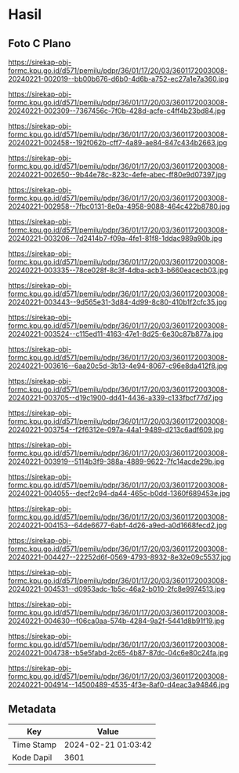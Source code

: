 # Hasil

## Foto C Plano

https://sirekap-obj-formc.kpu.go.id/d571/pemilu/pdpr/36/01/17/20/03/3601172003008-20240221-002019--bb00b676-d6b0-4d6b-a752-ec27a1e7a360.jpg

https://sirekap-obj-formc.kpu.go.id/d571/pemilu/pdpr/36/01/17/20/03/3601172003008-20240221-002309--7367456c-7f0b-428d-acfe-c4ff4b23bd84.jpg

https://sirekap-obj-formc.kpu.go.id/d571/pemilu/pdpr/36/01/17/20/03/3601172003008-20240221-002458--192f062b-cff7-4a89-ae84-847c434b2663.jpg

https://sirekap-obj-formc.kpu.go.id/d571/pemilu/pdpr/36/01/17/20/03/3601172003008-20240221-002650--9b44e78c-823c-4efe-abec-ff80e9d07397.jpg

https://sirekap-obj-formc.kpu.go.id/d571/pemilu/pdpr/36/01/17/20/03/3601172003008-20240221-002958--7fbc0131-8e0a-4958-9088-464c422b8780.jpg

https://sirekap-obj-formc.kpu.go.id/d571/pemilu/pdpr/36/01/17/20/03/3601172003008-20240221-003206--7d2414b7-f09a-4fe1-81f8-1ddac989a90b.jpg

https://sirekap-obj-formc.kpu.go.id/d571/pemilu/pdpr/36/01/17/20/03/3601172003008-20240221-003335--78ce028f-8c3f-4dba-acb3-b660eacecb03.jpg

https://sirekap-obj-formc.kpu.go.id/d571/pemilu/pdpr/36/01/17/20/03/3601172003008-20240221-003443--9d565e31-3d84-4d99-8c80-410b1f2cfc35.jpg

https://sirekap-obj-formc.kpu.go.id/d571/pemilu/pdpr/36/01/17/20/03/3601172003008-20240221-003524--c115ed11-4163-47e1-8d25-6e30c87b877a.jpg

https://sirekap-obj-formc.kpu.go.id/d571/pemilu/pdpr/36/01/17/20/03/3601172003008-20240221-003616--6aa20c5d-3b13-4e94-8067-c96e8da412f8.jpg

https://sirekap-obj-formc.kpu.go.id/d571/pemilu/pdpr/36/01/17/20/03/3601172003008-20240221-003705--d19c1900-dd41-4436-a339-c133fbcf77d7.jpg

https://sirekap-obj-formc.kpu.go.id/d571/pemilu/pdpr/36/01/17/20/03/3601172003008-20240221-003754--f2f6312e-097a-44a1-9489-d213c6adf609.jpg

https://sirekap-obj-formc.kpu.go.id/d571/pemilu/pdpr/36/01/17/20/03/3601172003008-20240221-003919--5114b3f9-388a-4889-9622-7fc14acde29b.jpg

https://sirekap-obj-formc.kpu.go.id/d571/pemilu/pdpr/36/01/17/20/03/3601172003008-20240221-004055--decf2c94-da44-465c-b0dd-1360f689453e.jpg

https://sirekap-obj-formc.kpu.go.id/d571/pemilu/pdpr/36/01/17/20/03/3601172003008-20240221-004153--64de6677-6abf-4d26-a9ed-a0d1668fecd2.jpg

https://sirekap-obj-formc.kpu.go.id/d571/pemilu/pdpr/36/01/17/20/03/3601172003008-20240221-004427--22252d6f-0569-4793-8932-8e32e09c5537.jpg

https://sirekap-obj-formc.kpu.go.id/d571/pemilu/pdpr/36/01/17/20/03/3601172003008-20240221-004531--d0953adc-1b5c-46a2-b010-2fc8e9974513.jpg

https://sirekap-obj-formc.kpu.go.id/d571/pemilu/pdpr/36/01/17/20/03/3601172003008-20240221-004630--f06ca0aa-574b-4284-9a2f-5441d8b91f19.jpg

https://sirekap-obj-formc.kpu.go.id/d571/pemilu/pdpr/36/01/17/20/03/3601172003008-20240221-004738--b5e5fabd-2c65-4b87-87dc-04c6e80c24fa.jpg

https://sirekap-obj-formc.kpu.go.id/d571/pemilu/pdpr/36/01/17/20/03/3601172003008-20240221-004914--14500489-4535-4f3e-8af0-d4eac3a94846.jpg


## Metadata

| Key        | Value               |
| ---------- | ------------------- |
| Time Stamp | 2024-02-21 01:03:42 |
| Kode Dapil | 3601                |



